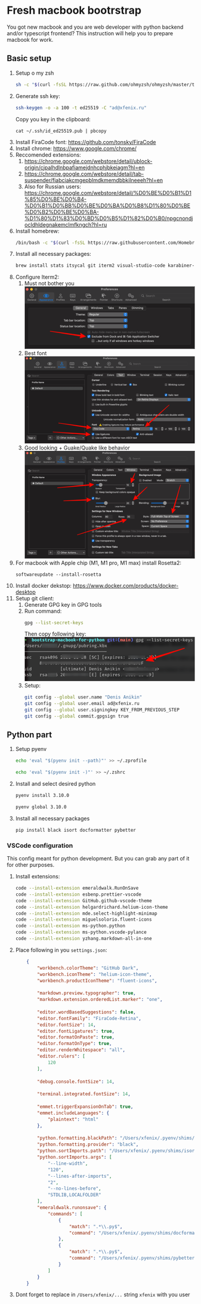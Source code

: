 # Fresh macbook bootrstrap
You got new macbook and you are web developer with python backend and/or typescript frontend? This instruction will help you to prepare macbook for work.

## Basic setup
1. Setup o my zsh
    ```bash
    sh -c "$(curl -fsSL https://raw.github.com/ohmyzsh/ohmyzsh/master/tools/install.sh)"
    ```
1. Generate ssh key:
    ```bash
    ssh-keygen -o -a 100 -t ed25519 -C "ad@xfenix.ru"
    ```
    Copy you key in the clipboard:
    ```
    cat ~/.ssh/id_ed25519.pub | pbcopy
    ```
1. Install FiraCode font: https://github.com/tonsky/FiraCode
1. Install chrome: https://www.google.com/chrome/
1. Reccomended extensions:
   1. https://chrome.google.com/webstore/detail/ublock-origin/cjpalhdlnbpafiamejdnhcphjbkeiagm?hl=en
   1. https://chrome.google.com/webstore/detail/tab-suspender/fiabciakcmgepblmdkmemdbbkilneeeh?hl=en
   1. Also for Russian users: https://chrome.google.com/webstore/detail/%D0%BE%D0%B1%D1%85%D0%BE%D0%B4-%D0%B1%D0%BB%D0%BE%D0%BA%D0%B8%D1%80%D0%BE%D0%B2%D0%BE%D0%BA-%D1%80%D1%83%D0%BD%D0%B5%D1%82%D0%B0/npgcnondjocldhldegnakemclmfkngch?hl=ru
1. Install homebrew:
    ```bash
    /bin/bash -c "$(curl -fsSL https://raw.githubusercontent.com/Homebrew/install/HEAD/install.sh)"
    ```
1. Install all necessary packages:
    ```bash
    brew install stats itsycal git iterm2 visual-studio-code karabiner-elements pyenv gpg-suite grammarly marta
    ```
1. Configure Iterm2:
   1. Must not bother you ![](iterm2-part1.png)
   1. Best font ![](iterm2-part2.png)
   1. Good looking + Guake/Quake like behavior ![](iterm2-part3.png)
1. For macbook with Apple chip (M1, M1 pro, M1 max) install Rosetta2: 
    ```
    softwareupdate --install-rosetta
    ```
1. Install docker dekstop: https://www.docker.com/products/docker-desktop
1. Setup git client:
   1. Generate GPG key in GPG tools
   1. Run command:
        ```bash
        gpg --list-secret-keys
        ```
        Then copy following key:
        ![gpg key](./gpg-key.png)
   1. Setup:  
        ```bash
        git config --global user.name "Denis Anikin"
        git config --global user.email ad@xfenix.ru
        git config --global user.signingkey KEY_FROM_PREVIOUS_STEP
        git config --global commit.gpgsign true
        ```

## Python part
1. Setup pyenv
    ```bash
    echo 'eval "$(pyenv init --path)"' >> ~/.zprofile
    ```
    ```bash
    echo 'eval "$(pyenv init -)"' >> ~/.zshrc
    ```
1. Install and select desired python
   ```bash
   pyenv install 3.10.0
   ```
   ```bash
   pyenv global 3.10.0
   ```
1. Install all necessary packages
    ```bash
    pip install black isort docformatter pybetter
    ```

### VSCode configuration
This config meant for python development. But you can grab any part of it for other purposes.<br>
1. Install extensions:
    ```bash
    code --install-extension emeraldwalk.RunOnSave
    code --install-extension esbenp.prettier-vscode
    code --install-extension GitHub.github-vscode-theme
    code --install-extension helgardrichard.helium-icon-theme
    code --install-extension mde.select-highlight-minimap
    code --install-extension miguelsolorio.fluent-icons
    code --install-extension ms-python.python
    code --install-extension ms-python.vscode-pylance
    code --install-extension yzhang.markdown-all-in-one
    ```
1. Place following in you `settings.json`:
    ```json
        {
            "workbench.colorTheme": "GitHub Dark",
            "workbench.iconTheme": "helium-icon-theme",
            "workbench.productIconTheme": "fluent-icons",

            "markdown.preview.typographer": true,
            "markdown.extension.orderedList.marker": "one",

            "editor.wordBasedSuggestions": false,
            "editor.fontFamily": "FiraCode-Retina",
            "editor.fontSize": 14,
            "editor.fontLigatures": true,
            "editor.formatOnPaste": true,
            "editor.formatOnType": true,
            "editor.renderWhitespace": "all",
            "editor.rulers": [
                120
            ],

            "debug.console.fontSize": 14,

            "terminal.integrated.fontSize": 14,

            "emmet.triggerExpansionOnTab": true,
            "emmet.includeLanguages": {
                "plaintext": "html"
            },

            "python.formatting.blackPath": "/Users/xfenix/.pyenv/shims/black",
            "python.formatting.provider": "black",
            "python.sortImports.path": "/Users/xfenix/.pyenv/shims/isort",
            "python.sortImports.args": [
                "--line-width",
                "120",
                "--lines-after-imports",
                "2",
                "--no-lines-before",
                "STDLIB,LOCALFOLDER"
            ],
            "emeraldwalk.runonsave": {
                "commands": [
                    {
                        "match": ".*\\.py$",
                        "command": "/Users/xfenix/.pyenv/shims/docformatter --in-place ${file}"
                    },
                    {
                        "match": ".*\\.py$",
                        "command": "/Users/xfenix/.pyenv/shims/pybetter ${file}"
                    }
                ]
            }
        }
    ```
1. Dont forget to replace in `/Users/xfenix/...` string `xfenix` with you user
